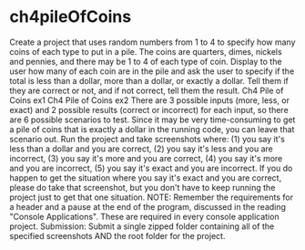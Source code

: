 # ch4pileOfCoins
Create a project that uses random numbers from 1 to 4 to specify how many coins of each type to put in a pile. The coins are quarters, dimes, nickels and pennies, and there may be 1 to 4 of each type of coin. Display to the user how many of each coin are in the pile and ask the user to specify if the total is less than a dollar, more than a dollar, or exactly a dollar. Tell them if they are correct or not, and if not correct, tell them the result.  Ch4 Pile of Coins ex1    Ch4 Pile of Coins ex2  There are 3 possible inputs (more, less, or exact) and 2 possible results (correct or incorrect) for each input, so there are 6 possible scenarios to test. Since it may be very time-consuming to get a pile of coins that is exactly a dollar in the running code, you can leave that scenario out. Run the project and take screenshots where: (1) you say it's less than a dollar and you are correct, (2) you say it's less and you are incorrect, (3) you say it's more and you are correct, (4) you say it's more and you are incorrect, (5) you say it's exact and you are incorrect. If you do happen to get the situation where you say it's exact and you are correct, please do take that screenshot, but you don't have to keep running the project just to get that one situation.     NOTE: Remember the requirements for a header and a pause at the end of the program, discussed in the reading "Console Applications". These are required in every console application project.  Submission: Submit a single zipped folder containing all of the specified screenshots AND the root folder for the project.
